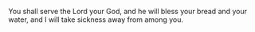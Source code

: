 You shall serve the Lord your God, and he will bless your bread and your water, and I will take sickness away from among you.
